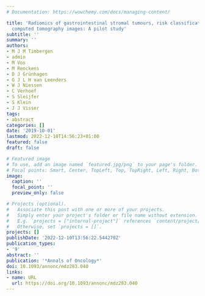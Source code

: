 ```yaml
---
# Documentation: https://wowchemy.com/docs/managing-content/

title: 'Radiomics of gastrointestinal stromal tumours, risk classification based on
  computed tomography images: A pilot study'
subtitle: ''
summary: ''
authors:
- M J M Timbergen
- admin
- M Vos
- M Renckens
- D J Grünhagen
- G J L H van Leenders
- W J Niessen
- C Verhoef
- S Sleijfer
- S Klein
- J J Visser
tags:
- abstract
categories: []
date: '2019-10-01'
lastmod: 2022-12-10T14:56:23+01:00
featured: false
draft: false

# Featured image
# To use, add an image named `featured.jpg/png` to your page's folder.
# Focal points: Smart, Center, TopLeft, Top, TopRight, Left, Right, BottomLeft, Bottom, BottomRight.
image:
  caption: ''
  focal_point: ''
  preview_only: false

# Projects (optional).
#   Associate this post with one or more of your projects.
#   Simply enter your project's folder or file name without extension.
#   E.g. `projects = ["internal-project"]` references `content/project/deep-learning/index.md`.
#   Otherwise, set `projects = []`.
projects: []
publishDate: '2022-12-10T13:56:22.544270Z'
publication_types:
- '9'
abstract: ''
publication: '*Annals of Oncology*'
doi: 10.1093/annonc/mdz283.040
links:
- name: URL
  url: https://doi.org/10.1093/annonc/mdz283.040
---
```

